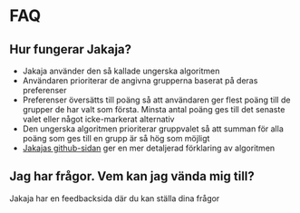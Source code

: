 # FAQ

## Hur fungerar Jakaja?
- Jakaja använder den så kallade ungerska algoritmen
- Användaren prioriterar de angivna grupperna baserat på deras preferenser
- Preferenser översätts till poäng så att användaren ger flest poäng till de grupper de har valt som första. Minsta antal poäng ges till det senaste valet eller något icke-markerat alternativ
- Den ungerska algoritmen prioriterar gruppvalet så att summan för alla poäng som ges till en grupp är så hög som möjligt
- [Jakajas github-sidan](https://github.com/piryopt/pienryhmien-optimointi/blob/main/documentation/hungarian.md) ger en mer detaljerad förklaring av algoritmen

## Jag har frågor. Vem kan jag vända mig till?
Jakaja har en feedbacksida där du kan ställa dina frågor
